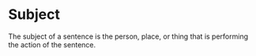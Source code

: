 # Subject
The subject of a sentence is the person, place, or thing that is performing the action of the sentence.